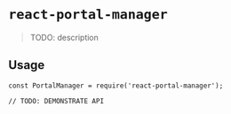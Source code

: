 # `react-portal-manager`

> TODO: description

## Usage

```
const PortalManager = require('react-portal-manager');

// TODO: DEMONSTRATE API
```
